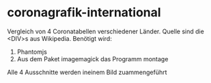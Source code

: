 # coronagrafik-international
Vergleich von 4 Coronatabellen verschiedener Länder. Quelle sind die \<DIV\>s aus Wikipedia.
  Benötigt wird:
  
  1. Phantomjs
  2. Aus dem Paket imagemagick das Programm montage

 Alle 4 Ausschnitte werden ineinem Bild zuammengeführt
